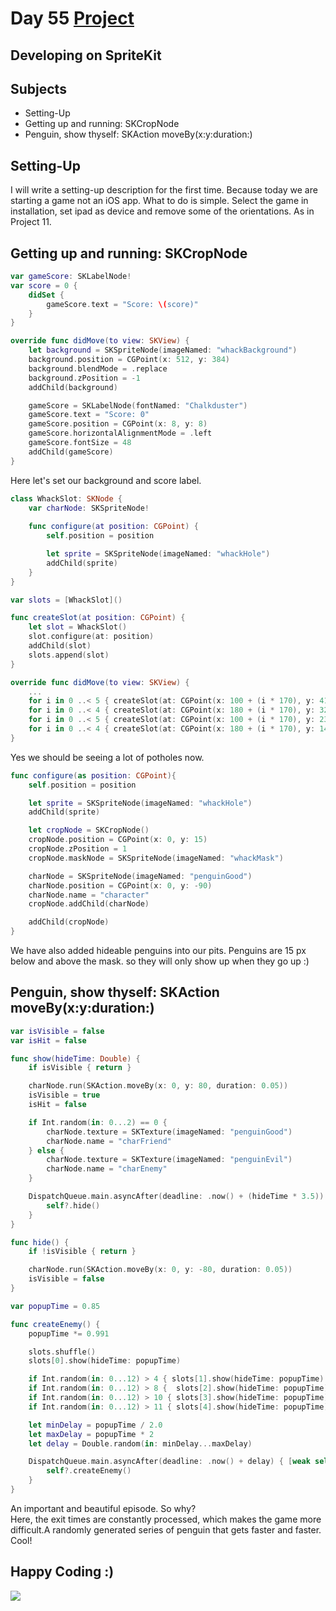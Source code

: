 # Day 55 <a href="https://github.com/devmehmetates/365-day-of-code/tree/main/Project/Day55-56/Day55-56"> Project </a>

## Developing on SpriteKit

## Subjects

+ Setting-Up
+ Getting up and running: SKCropNode
+ Penguin, show thyself: SKAction moveBy(x:y:duration:)

## Setting-Up 
I will write a setting-up description for the first time. Because today we are starting a game not an iOS app. What to do is simple. Select the game in installation, set ipad as device and remove some of the orientations. As in Project 11.

## Getting up and running: SKCropNode
```swift
var gameScore: SKLabelNode!
var score = 0 {
    didSet {
        gameScore.text = "Score: \(score)"
    }
}
```

```swift
override func didMove(to view: SKView) {
    let background = SKSpriteNode(imageNamed: "whackBackground")
    background.position = CGPoint(x: 512, y: 384)
    background.blendMode = .replace
    background.zPosition = -1
    addChild(background)

    gameScore = SKLabelNode(fontNamed: "Chalkduster")
    gameScore.text = "Score: 0"
    gameScore.position = CGPoint(x: 8, y: 8)
    gameScore.horizontalAlignmentMode = .left
    gameScore.fontSize = 48
    addChild(gameScore)
}
```
Here let's set our background and score label.

```swift
class WhackSlot: SKNode {
    var charNode: SKSpriteNode!
    
    func configure(at position: CGPoint) {
        self.position = position

        let sprite = SKSpriteNode(imageNamed: "whackHole")
        addChild(sprite)
    }
}
```
```swift
var slots = [WhackSlot]()

func createSlot(at position: CGPoint) {
    let slot = WhackSlot()
    slot.configure(at: position)
    addChild(slot)
    slots.append(slot)
}
```

```swift
override func didMove(to view: SKView) {
    ...
    for i in 0 ..< 5 { createSlot(at: CGPoint(x: 100 + (i * 170), y: 410)) }
    for i in 0 ..< 4 { createSlot(at: CGPoint(x: 180 + (i * 170), y: 320)) }
    for i in 0 ..< 5 { createSlot(at: CGPoint(x: 100 + (i * 170), y: 230)) }
    for i in 0 ..< 4 { createSlot(at: CGPoint(x: 180 + (i * 170), y: 140)) }
}
```
Yes we should be seeing a lot of potholes now.

```swift
func configure(as position: CGPoint){
    self.position = position

    let sprite = SKSpriteNode(imageNamed: "whackHole")
    addChild(sprite)

    let cropNode = SKCropNode()
    cropNode.position = CGPoint(x: 0, y: 15)
    cropNode.zPosition = 1
    cropNode.maskNode = SKSpriteNode(imageNamed: "whackMask")

    charNode = SKSpriteNode(imageNamed: "penguinGood")
    charNode.position = CGPoint(x: 0, y: -90)
    charNode.name = "character"
    cropNode.addChild(charNode)

    addChild(cropNode)
}
```
We have also added hideable penguins into our pits. Penguins are 15 px below and above the mask. so they will only show up when they go up :)

## Penguin, show thyself: SKAction moveBy(x:y:duration:)
```swift
var isVisible = false
var isHit = false

func show(hideTime: Double) {
    if isVisible { return }

    charNode.run(SKAction.moveBy(x: 0, y: 80, duration: 0.05))
    isVisible = true
    isHit = false

    if Int.random(in: 0...2) == 0 {
        charNode.texture = SKTexture(imageNamed: "penguinGood")
        charNode.name = "charFriend"
    } else {
        charNode.texture = SKTexture(imageNamed: "penguinEvil")
        charNode.name = "charEnemy"
    }

    DispatchQueue.main.asyncAfter(deadline: .now() + (hideTime * 3.5)) { [weak self] in
        self?.hide()
    }
}

func hide() {
    if !isVisible { return }

    charNode.run(SKAction.moveBy(x: 0, y: -80, duration: 0.05))
    isVisible = false
}
```

```swift
var popupTime = 0.85

func createEnemy() {
    popupTime *= 0.991

    slots.shuffle()
    slots[0].show(hideTime: popupTime)

    if Int.random(in: 0...12) > 4 { slots[1].show(hideTime: popupTime) }
    if Int.random(in: 0...12) > 8 {  slots[2].show(hideTime: popupTime) }
    if Int.random(in: 0...12) > 10 { slots[3].show(hideTime: popupTime) }
    if Int.random(in: 0...12) > 11 { slots[4].show(hideTime: popupTime)  }

    let minDelay = popupTime / 2.0
    let maxDelay = popupTime * 2
    let delay = Double.random(in: minDelay...maxDelay)

    DispatchQueue.main.asyncAfter(deadline: .now() + delay) { [weak self] in
        self?.createEnemy()
    }
}
```

An important and beautiful episode. So why? <br>
Here, the exit times are constantly processed, which makes the game more difficult.A randomly generated series of penguin that gets faster and faster. Cool!

## Happy Coding :)

<img src="https://c.tenor.com/sWEUdV5LQdkAAAAC/yes-apple.gif">

